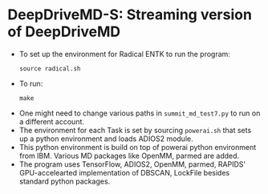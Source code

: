 # DeepDriveMD-S: Streaming version of DeepDriveMD

* To set up the environment for Radical ENTK to run the program:
  ```
  source radical.sh
  ```
* To run:
  ```
  make
  ```	
* One might need to change various paths in `summit_md_test7.py` to run on a different account.
* The environment for each Task is set by sourcing `powerai.sh` that sets up a python environment and loads ADIOS2 module.
* This python environment is build on top of powerai python environment from IBM. Various MD packages like OpenMM, parmed are added.
* The program uses TensorFlow, ADIOS2, OpenMM, parmed, RAPIDS' GPU-accelearted implementation of DBSCAN, LockFile besides standard python packages.

